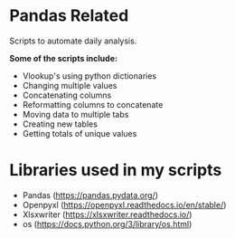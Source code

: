 # Pandas Related
Scripts to automate daily analysis.

**Some of the scripts include:**
  - Vlookup's using python dictionaries
  - Changing multiple values
  - Concatenating columns
  - Reformatting columns to concatenate
  - Moving data to multiple tabs
  - Creating new tables
  - Getting totals of unique values
  
  
  
# Libraries used in my scripts
  - Pandas (https://pandas.pydata.org/)
  - Openpyxl (https://openpyxl.readthedocs.io/en/stable/)
  - Xlsxwriter (https://xlsxwriter.readthedocs.io/)
  - os (https://docs.python.org/3/library/os.html)
  
